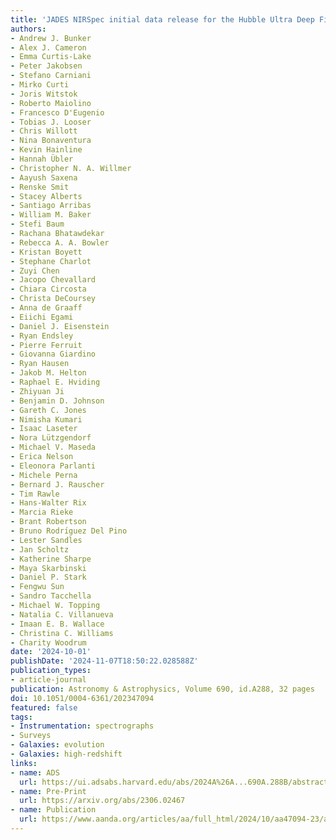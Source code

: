 ```yaml
---
title: 'JADES NIRSpec initial data release for the Hubble Ultra Deep Field: Redshifts and line fluxes of distant galaxies from the deepest JWST Cycle 1 NIRSpec multi-object spectroscopy'
authors:
- Andrew J. Bunker
- Alex J. Cameron
- Emma Curtis-Lake
- Peter Jakobsen
- Stefano Carniani
- Mirko Curti
- Joris Witstok
- Roberto Maiolino
- Francesco D'Eugenio
- Tobias J. Looser
- Chris Willott
- Nina Bonaventura
- Kevin Hainline
- Hannah Übler
- Christopher N. A. Willmer
- Aayush Saxena
- Renske Smit
- Stacey Alberts
- Santiago Arribas
- William M. Baker
- Stefi Baum
- Rachana Bhatawdekar
- Rebecca A. A. Bowler
- Kristan Boyett
- Stephane Charlot
- Zuyi Chen
- Jacopo Chevallard
- Chiara Circosta
- Christa DeCoursey
- Anna de Graaff
- Eiichi Egami
- Daniel J. Eisenstein
- Ryan Endsley
- Pierre Ferruit
- Giovanna Giardino
- Ryan Hausen
- Jakob M. Helton
- Raphael E. Hviding
- Zhiyuan Ji
- Benjamin D. Johnson
- Gareth C. Jones
- Nimisha Kumari
- Isaac Laseter
- Nora Lützgendorf
- Michael V. Maseda
- Erica Nelson
- Eleonora Parlanti
- Michele Perna
- Bernard J. Rauscher
- Tim Rawle
- Hans-Walter Rix
- Marcia Rieke
- Brant Robertson
- Bruno Rodrı́guez Del Pino
- Lester Sandles
- Jan Scholtz
- Katherine Sharpe
- Maya Skarbinski
- Daniel P. Stark
- Fengwu Sun
- Sandro Tacchella
- Michael W. Topping
- Natalia C. Villanueva
- Imaan E. B. Wallace
- Christina C. Williams
- Charity Woodrum
date: '2024-10-01'
publishDate: '2024-11-07T18:50:22.028588Z'
publication_types:
- article-journal
publication: Astronomy & Astrophysics, Volume 690, id.A288, 32 pages
doi: 10.1051/0004-6361/202347094
featured: false
tags:
- Instrumentation: spectrographs
- Surveys
- Galaxies: evolution
- Galaxies: high-redshift
links:
- name: ADS
  url: https://ui.adsabs.harvard.edu/abs/2024A%26A...690A.288B/abstract
- name: Pre-Print
  url: https://arxiv.org/abs/2306.02467
- name: Publication
  url: https://www.aanda.org/articles/aa/full_html/2024/10/aa47094-23/aa47094-23.html
---
```

